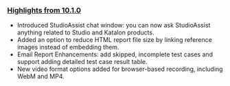 ### [Highlights from 10.1.0](https://docs.katalon.com/docs/release-notes/katalon-studio/katalon-studio-release-notes-version-10.x)

  * Introduced StudioAssist chat window: you can now ask StudioAssist anything related to Studio and Katalon products.
  * Added an option to reduce HTML report file size by linking reference images instead of embedding them.
  * Email Report Enhancements: add skipped, incomplete test cases and support adding detailed test case result table.
  * New video format options added for browser-based recording, including WebM and MP4.
    
